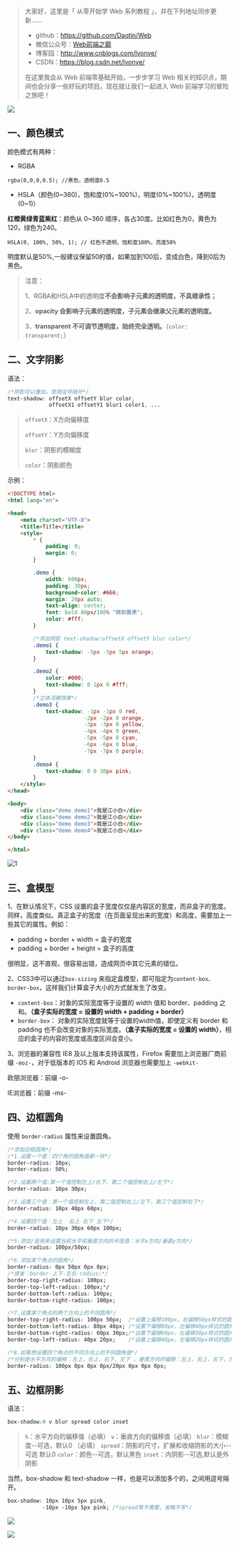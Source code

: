 >大家好，这里是「 从零开始学 Web 系列教程 」，并在下列地址同步更新......
>
> - github：https://github.com/Daotin/Web
> - 微信公众号：[Web前端之巅](https://github.com/Daotin/pic/raw/master/wx.jpg)
> - 博客园：http://www.cnblogs.com/lvonve/
> - CSDN：https://blog.csdn.net/lvonve/
>
> 在这里我会从 Web 前端零基础开始，一步步学习 Web 相关的知识点，期间也会分享一些好玩的项目。现在就让我们一起进入 Web 前端学习的冒险之旅吧！

![](https://github.com/Daotin/pic/raw/master/fgx.png)



## 一、颜色模式

颜色模式有两种：

-   RGBA

`rgba(0,0,0,0.5); //黑色，透明度0.5`

-   HSLA（颜色(0~360)，饱和度(0%~100%)，明度(0%~100%)，透明度(0~1)）

**红橙黄绿青蓝紫红**：颜色从 0~360 顺序，各占30度。比如红色为0，黄色为120，绿色为240。

`HSLA(0, 100%, 50%, 1); // 红色不透明，饱和度100%，亮度50%`

明度默认是50%,一般建议保留50的值，如果加到100后，变成白色，降到0后为黑色。

>   注意：
>
>   1、RGBA和HSLA中的透明度**不会影响子元素的透明度，不具继承性；**
>
>   2、**opacity 会影响子元素的透明度，子元素会继承父元素的透明度。**
>
>   3、**transparent 不可调节透明度，始终完全透明。**（`color: transparent;`）





## 二、文字阴影

语法：

```css
/*阴影可以叠加，使用逗号隔开*/
text-shadow: offsetX offsetY blur color, 
			 offsetX1 offsetY1 blur1 color1, ...
```

>   `offsetX`：X方向偏移度
>
>   `offsetY`：Y方向偏移度
>
>   `blur`：阴影的模糊度
>
>   `color`：阴影颜色



示例：

```html
<!DOCTYPE html>
<html lang="en">

<head>
    <meta charset="UTF-8">
    <title>Title</title>
    <style>
        * {
            padding: 0;
            margin: 0;
        }

        .demo {
            width: 600px;
            padding: 30px;
            background-color: #666;
            margin: 20px auto;
            text-align: center;
            font: bold 80px/100% "微软雅黑";
            color: #fff;
        }

        /*添加阴影 text-shadow:offsetX offsetY blur color*/
        .demo1 {
            text-shadow: -5px -5px 5px orange;
        }

        .demo2 {
            color: #000;
            text-shadow: 0 1px 0 #fff;
        }
		/*立体浮雕效果*/
        .demo3 {
            text-shadow: -1px -1px 0 red, 
              			-2px -2px 0 orange, 
              			-3px -3px 0 yellow,
            			-4px -4px 0 green, 
              			-5px -5px 0 cyan, 
              			-6px -6px 0 blue, 
              			-7px -7px 0 purple;
        }
        .demo4 {
            text-shadow: 0 0 30px pink;
        }
    </style>
</head>

<body>
    <div class="demo demo1">我是江小白</div>
    <div class="demo demo2">我是江小白</div>
    <div class="demo demo3">我是江小白</div>
    <div class="demo demo4">我是江小白</div>
</body>

</html>
```

![1](images/1.png)









## 三、盒模型

1、在默认情况下，CSS 设置的盒子宽度仅仅是内容区的宽度，而非盒子的宽度。同样，高度类似。真正盒子的宽度（在页面呈现出来的宽度）和高度，需要加上一些其它的属性。例如：

-   padding + border + width = 盒子的宽度
-   padding + border + height = 盒子的高度

很明显，这不直观，很容易出错，造成网页中其它元素的错位。



2、CSS3中可以通过`box-sizing` 来指定盒模型，即可指定为`content-box、border-box`，这样我们计算盒子大小的方式就发生了改变。

-   `content-box`：对象的实际宽度等于设置的 width 值和 border、padding 之和。**（盒子实际的宽度 = 设置的 width + padding + border）**
-   `border-box`： 对象的实际宽度就等于设置的width值，即使定义有 border 和 padding 也不会改变对象的实际宽度。**（盒子实际的宽度 = 设置的 width）**，相应的盒子的内容的宽度或高度区间会变小。



3、浏览器的兼容性
IE8 及以上版本支持该属性，Firefox 需要加上浏览器厂商前缀 `-moz-`，对于低版本的 IOS 和 Android 浏览器也需要加上 `-webkit-`

欧朋浏览器：前缀 -o-

IE浏览器：前缀 -ms-





## 四、边框圆角

使用 `border-radius` 属性来设置圆角。

```css
/*添加边框圆角*/
/*1.设置一个值：四个角的圆角值都一样*/
border-radius: 10px;
border-radius: 50%;

/*2.设置两个值:第一个值控制左上/右下，第二个值控制右上/左下*/
border-radius: 10px 30px;

/*3.设置三个值：第一个值控制左上，第二值控制右上/左下，第三个值控制右下*/
border-radius: 10px 40px 60px;

/*4.设置四个值：左上  右上 右下 左下*/
border-radius: 10px 30px 60px 100px;

/*5.添加/是用来设置当前水平和垂直方向的半径值：水平x方向/垂直y方向*/
border-radius: 100px/50px;

/*6.添加某个角点的圆角*/
border-radius: 0px 50px 0px 0px;
/*或者：border-上下-左右-radius:*/
border-top-right-radius: 100px;
border-top-left-radius: 100px;*/
border-bottom-left-radius: 100px;
border-bottom-right-radius: 100px;

/*7.设置某个角点的两个方向上的不同圆角*/
border-top-right-radius: 100px 50px;  /*设置上偏移100px，右偏移50px样式的圆角*/
border-bottom-left-radius: 80px 40px; /*设置下偏移80px，左偏移40px样式的圆角*/
border-bottom-right-radius: 60px 30px;/*设置下偏移60px，右偏移30px样式的圆角*/
border-top-left-radius: 40px 20px;    /*设置上偏移40px，左偏移20px样式的圆角*/

/*8.如果想设置四个角点的不同方向上的不同圆角值*/
/*分别是水平方向的偏移：左上，右上，右下，左下 ，垂直方向的偏移：左上，右上，右下，左下*/
border-radius: 100px 0px 0px 0px/20px 0px 0px 0px;
```





## 五、边框阴影

语法：

```css
box-shadow:h v blur spread color inset
```

>   `h`：水平方向的偏移值（必填）
>   `v`：垂直方向的偏移值（必填）
>   `blur`：模糊度--可选，默认0 （必填）
>   `spread`：阴影的尺寸，扩展和收缩阴影的大小--可选 默认0
>   `color`：颜色--可选，默认黑色
>   `inset`：内阴影--可选,默认是外阴影



当然，box-shadow 和 text-shadow 一样，也是可以添加多个的，之间用逗号隔开。

```css
box-shadow: 10px 10px 5px pink, 
		   -10px -10px 5px pink; /*spread等不需要，省略不写*/
```

![](images/0.png)



![](https://github.com/Daotin/pic/raw/master/fgx.png)
